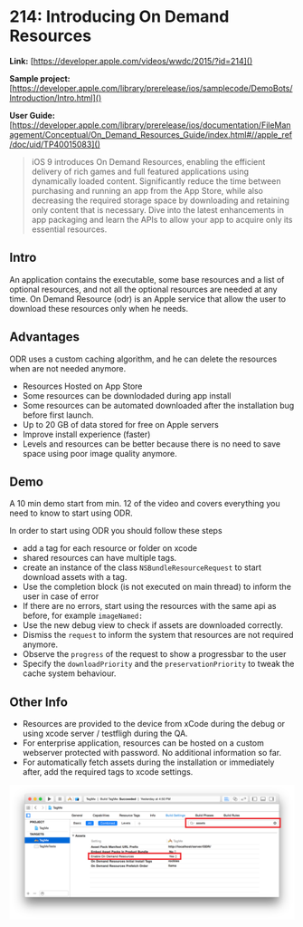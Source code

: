 # 214: Introducing On Demand Resources

**Link:** [https://developer.apple.com/videos/wwdc/2015/?id=214]()

**Sample project:** [https://developer.apple.com/library/prerelease/ios/samplecode/DemoBots/Introduction/Intro.html]()

**User Guide:** [https://developer.apple.com/library/prerelease/ios/documentation/FileManagement/Conceptual/On_Demand_Resources_Guide/index.html#//apple_ref/doc/uid/TP40015083]()

> iOS 9 introduces On Demand Resources, enabling the efficient delivery of rich games and full featured applications using dynamically loaded content. Significantly reduce the time between purchasing and running an app from the App Store, while also decreasing the required storage space by downloading and retaining only content that is necessary. Dive into the latest enhancements in app packaging and learn the APIs to allow your app to acquire only its essential resources.

## Intro
An application contains the executable, some base resources and a list of optional resources, and not all the optional resources are needed at any time. On Demand Resource (odr) is an Apple service that allow the user to download these resources only when he needs.

## Advantages
ODR uses a custom caching algorithm, and he can delete the resources when are not needed anymore.

* Resources Hosted on App Store
* Some resources can be downlodaded during app install
* Some resources can be automated downloaded after the installation bug before first launch.
* Up to 20 GB of data stored for free on Apple servers
* Improve install experience (faster)
* Levels and resources can be better because there is no need to save space using poor image quality anymore.

## Demo
A 10 min demo start from min. 12 of the video and covers everything you need to know to start using ODR.

In order to start using ODR you should follow these steps

* add a tag for each resource or folder on xcode
* shared resources can have multiple tags.
* create an instance of the class `NSBundleResourceRequest` to start download assets with a tag.
* Use the completion block (is not executed on main thread) to inform the user in case of error
* If there are no errors, start using the resources with the same api as before, for example `imageNamed:`
* Use the new debug view to check if assets are downloaded correctly.
* Dismiss the `request` to inform the system that resources are not required anymore.
* Observe the `progress` of the request to show a progressbar to the user
* Specify the `downloadPriority` and the `preservationPriority` to tweak the cache system behaviour.



## Other Info ##

* Resources are provided to the device from xCode during the debug or using xcode server / testfligh during the QA.
* For enterprise application, resources can be hosted on a custom webserver protected with password. No additional information so far.
* For automatically fetch assets during the installation or immediately after, add the required tags to xcode settings.

![](./images/214_prefetch_resources.png)







